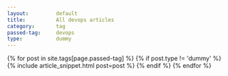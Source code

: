 ```yaml
---
layout:			default
title:			All devops articles
category:		tag
passed-tag:		devops
type:           dummy
---
```


{% for post in site.tags[page.passed-tag] %}
{% if post.type != 'dummy' %}
    {% include article_snippet.html post=post %}
{% endif %}
{% endfor %}
